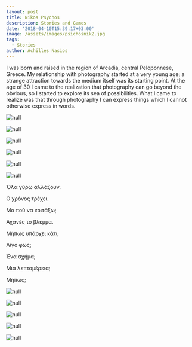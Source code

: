 ```yaml
---
layout: post
title: Nikos Psychos
description: Stories and Games
date: '2018-04-10T15:39:17+03:00'
image: /assets/images/psichosnik2.jpg
tags:
  - Stories
author: Achilles Nasios
---
```

I was born and raised in the region of Arcadia, central Peloponnese, Greece. My relationship with photography started at a very young age; a strange attraction towards the medium itself was its starting point. At the age of 30 I came to the realization that photography can go beyond the obvious, so I started to explore its sea of possibilities. What I came to realize was that through photography I can express things which I cannot otherwise express in words.

![null](/assets/images/psichosn-presentation.jpg#full)

![null](/assets/images/psichosnik1.jpg)

![null](/assets/images/psichosnik2.jpg)

![null](/assets/images/psichosnik3.jpg)

![null](/assets/images/psichosnik4.jpg)

![null](/assets/images/psichosnik5.jpg)

Όλα γύρω αλλάζουν.

Ο χρόνος τρέχει.

Μα πού να κοιτάξω;

Αχανές το βλέμμα.

Μήπως υπάρχει κάτι;

Λίγο φως;

Ένα σχήμα;

Μια λεπτομέρεια;

Μήπως;



![null](/assets/images/psichosn-present-met.jpg)

![null](/assets/images/psychosn_met11.jpg)

![null](/assets/images/psychosn_met12.jpg)

![null](/assets/images/psychosn_met13.jpg)

![null](/assets/images/psychosn_met14.jpg)
